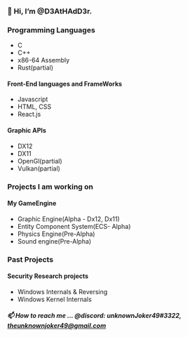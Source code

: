 ### 👋 Hi, I’m @D3AtHAdD3r.

### Programming Languages
- C
- C++
- x86-64 Assembly
- Rust(partial)
  
#### Front-End languages and FrameWorks
- Javascript
- HTML, CSS
- React.js
  
#### Graphic APIs
- DX12
- DX11
- OpenGl(partial)
- Vulkan(partial)

### Projects I am working on

#### My GameEngine
- Graphic Engine(Alpha - Dx12, Dx11)
- Entity Component System(ECS- Alpha)
- Physics Engine(Pre-Alpha)
- Sound engine(Pre-Alpha) 

### Past Projects
#### Security Research projects
- Windows Internals & Reversing
- Windows Kernel Internals

##### 📫 How to reach me ... @discord: unknownJoker49#3322,  theunknownjoker49@gmail.com

